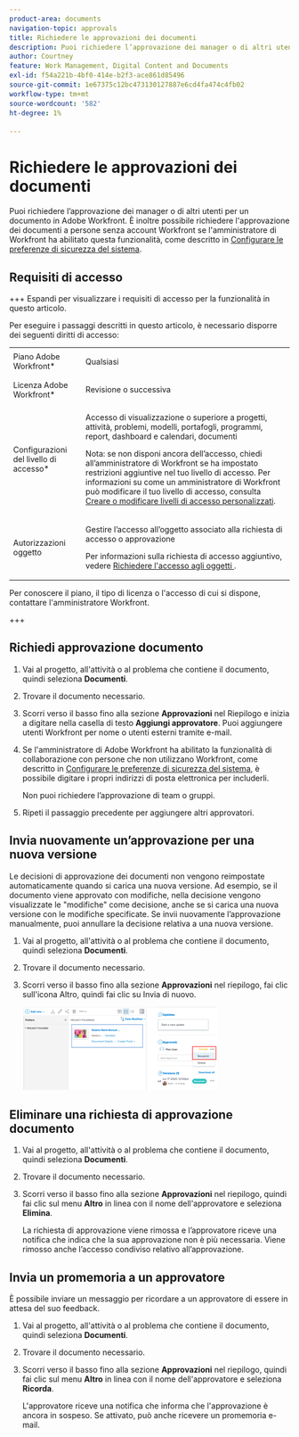 ```yaml
---
product-area: documents
navigation-topic: approvals
title: Richiedere le approvazioni dei documenti
description: Puoi richiedere l’approvazione dei manager o di altri utenti per un documento in Adobe Workfront. È inoltre possibile richiedere l'approvazione dei documenti a persone senza account Workfront se l'amministratore di Workfront ha abilitato questa funzionalità, come descritto in Configurare le preferenze di protezione del sistema.
author: Courtney
feature: Work Management, Digital Content and Documents
exl-id: f54a221b-4bf0-414e-b2f3-ace861d85496
source-git-commit: 1e67375c12bc473130127887e6cd4fa474c4fb02
workflow-type: tm+mt
source-wordcount: '582'
ht-degree: 1%

---
```


# Richiedere le approvazioni dei documenti

Puoi richiedere l’approvazione dei manager o di altri utenti per un documento in Adobe Workfront. È inoltre possibile richiedere l&#39;approvazione dei documenti a persone senza account Workfront se l&#39;amministratore di Workfront ha abilitato questa funzionalità, come descritto in [Configurare le preferenze di sicurezza del sistema](../../administration-and-setup/manage-workfront/security/configure-security-preferences.md).

## Requisiti di accesso

+++ Espandi per visualizzare i requisiti di accesso per la funzionalità in questo articolo.

Per eseguire i passaggi descritti in questo articolo, è necessario disporre dei seguenti diritti di accesso:

<table style="table-layout:auto"> 
 <col> 
 <col> 
 <tbody> 
  <tr> 
   <td role="rowheader">Piano Adobe Workfront*</td> 
   <td> <p>Qualsiasi</p> </td> 
  </tr> 
  <tr> 
   <td role="rowheader">Licenza Adobe Workfront*</td> 
   <td> <p>Revisione o successiva</p> </td> 
  </tr> 
  <tr> 
   <td role="rowheader">Configurazioni del livello di accesso*</td> 
   <td> <p>Accesso di visualizzazione o superiore a progetti, attività, problemi, modelli, portafogli, programmi, report, dashboard e calendari, documenti</p> <p>Nota: se non disponi ancora dell’accesso, chiedi all’amministratore di Workfront se ha impostato restrizioni aggiuntive nel tuo livello di accesso. Per informazioni su come un amministratore di Workfront può modificare il tuo livello di accesso, consulta <a href="../../administration-and-setup/add-users/configure-and-grant-access/create-modify-access-levels.md" class="MCXref xref">Creare o modificare livelli di accesso personalizzati</a>.</p> </td> 
  </tr> 
  <tr> 
   <td role="rowheader">Autorizzazioni oggetto</td> 
   <td> <p>Gestire l’accesso all’oggetto associato alla richiesta di accesso o approvazione </p> <p>Per informazioni sulla richiesta di accesso aggiuntivo, vedere <a href="../../workfront-basics/grant-and-request-access-to-objects/request-access.md" class="MCXref xref">Richiedere l'accesso agli oggetti </a>.</p> </td> 
  </tr> 
 </tbody> 
</table>

Per conoscere il piano, il tipo di licenza o l&#39;accesso di cui si dispone, contattare l&#39;amministratore Workfront.

+++

## Richiedi approvazione documento

1. Vai al progetto, all&#39;attività o al problema che contiene il documento, quindi seleziona **Documenti**.
1. Trovare il documento necessario.

1. Scorri verso il basso fino alla sezione **Approvazioni** nel Riepilogo e inizia a digitare nella casella di testo **Aggiungi approvatore**. Puoi aggiungere utenti Workfront per nome o utenti esterni tramite e-mail.

1. Se l&#39;amministratore di Adobe Workfront ha abilitato la funzionalità di collaborazione con persone che non utilizzano Workfront, come descritto in [Configurare le preferenze di sicurezza del sistema](../../administration-and-setup/manage-workfront/security/configure-security-preferences.md), è possibile digitare i propri indirizzi di posta elettronica per includerli.

   Non puoi richiedere l’approvazione di team o gruppi.

1. Ripeti il passaggio precedente per aggiungere altri approvatori.

## Invia nuovamente un’approvazione per una nuova versione

Le decisioni di approvazione dei documenti non vengono reimpostate automaticamente quando si carica una nuova versione. Ad esempio, se il documento viene approvato con modifiche, nella decisione vengono visualizzate le &quot;modifiche&quot; come decisione, anche se si carica una nuova versione con le modifiche specificate. Se invii nuovamente l’approvazione manualmente, puoi annullare la decisione relativa a una nuova versione.

1. Vai al progetto, all&#39;attività o al problema che contiene il documento, quindi seleziona **Documenti**.
1. Trovare il documento necessario.

1. Scorri verso il basso fino alla sezione **Approvazioni** nel riepilogo, fai clic sull&#39;icona Altro, quindi fai clic su Invia di nuovo.

   ![Invia di nuovo l&#39;approvazione](assets/nwe-resubmit-approval-350x149.png)

## Eliminare una richiesta di approvazione documento

1. Vai al progetto, all&#39;attività o al problema che contiene il documento, quindi seleziona **Documenti**.
1. Trovare il documento necessario.

1. Scorri verso il basso fino alla sezione **Approvazioni** nel riepilogo, quindi fai clic sul menu **Altro** in linea con il nome dell&#39;approvatore e seleziona **Elimina**.

   La richiesta di approvazione viene rimossa e l’approvatore riceve una notifica che indica che la sua approvazione non è più necessaria. Viene rimosso anche l’accesso condiviso relativo all’approvazione.

## Invia un promemoria a un approvatore

È possibile inviare un messaggio per ricordare a un approvatore di essere in attesa del suo feedback.

1. Vai al progetto, all&#39;attività o al problema che contiene il documento, quindi seleziona **Documenti**.
1. Trovare il documento necessario.

1. Scorri verso il basso fino alla sezione **Approvazioni** nel riepilogo, quindi fai clic sul menu **Altro** in linea con il nome dell&#39;approvatore e seleziona **Ricorda**.

   L&#39;approvatore riceve una notifica che informa che l&#39;approvazione è ancora in sospeso. Se attivato, può anche ricevere un promemoria e-mail.
